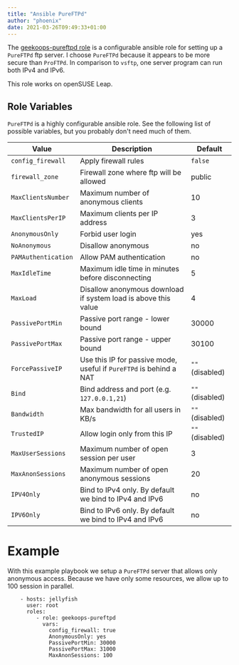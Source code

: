 ```yaml
---
title: "Ansible PureFTPd"
author: "phoenix"
date: 2021-03-26T09:49:33+01:00
---
```

The [geekoops-pureftpd role](https://github.com/GeekOops/geekoops-pureftpd) is a configurable ansible role for setting up a `PureFTPd` ftp server. I choose `PureFTPd` because it appears to be more secure than `ProFTPd`. In comparison to `vsftp`, one server program can run both IPv4 and IPv6.

This role works on openSUSE Leap.

## Role Variables

`PureFTPd` is a highly configurable ansible role. See the following list of possible variables, but you probably don't need much of them.

| Value | Description | Default |
|-------|-------------|---------|
| `config_firewall` | Apply firewall rules | `false` |
| `firewall_zone` | Firewall zone where ftp will be allowed | public |
| `MaxClientsNumber` | Maximum number of anonymous clients | 10 |
| `MaxClientsPerIP` | Maximum clients per IP address | 3 |
| `AnonymousOnly` | Forbid user login | yes |
| `NoAnonymous` | Disallow anonymous | no |
| `PAMAuthentication` | Allow PAM authentication | no |
| `MaxIdleTime` | Maximum idle time in minutes before disconnecting | 5 |
| `MaxLoad` | Disallow anonymous download if system load is above this value | 4 |
| `PassivePortMin` | Passive port range - lower bound | 30000 |
| `PassivePortMax` | Passive port range - upper bound | 30100 |
| `ForcePassiveIP` | Use this IP for passive mode, useful if `PureFTPd` is behind a NAT | `""` (disabled) |
| `Bind` | Bind address and port (e.g. `127.0.0.1,21`) | `""` (disabled) | 
| `Bandwidth` | Max bandwidth for all users in KB/s | `""` (disabled) | 
| `TrustedIP` | Allow login only from this IP | `""` (disabled) | 
| `MaxUserSessions` | Maximum number of open session per user | 3 |
| `MaxAnonSessions` | Maximum number of open anonymous sessions | 20 |
| `IPV4Only` | Bind to IPv4 only. By default we bind to IPv4 and IPv6 | no |
| `IPV6Only` | Bind to IPv6 only. By default we bind to IPv4 and IPv6 | no |

# Example

With this example playbook we setup a `PureFTPd` server that allows only anonymous access. Because we have only some resources, we allow up to 100 session in parallel.

        - hosts: jellyfish
          user: root
          roles:
             - role: geekoops-pureftpd
               vars:
                 config_firewall: true
                 AnonymousOnly: yes
                 PassivePortMin: 30000
                 PassivePortMax: 31000
                 MaxAnonSessions: 100
